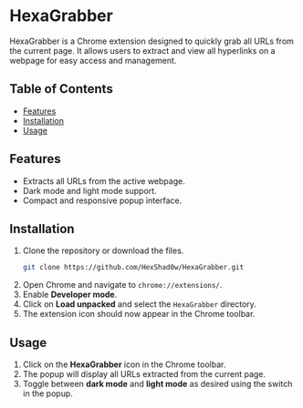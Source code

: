 # HexaGrabber

HexaGrabber is a Chrome extension designed to quickly grab all URLs from the current page. It allows users to extract and view all hyperlinks on a webpage for easy access and management.

## Table of Contents
- [Features](#features)
- [Installation](#installation)
- [Usage](#usage)

## Features
- Extracts all URLs from the active webpage.
- Dark mode and light mode support.
- Compact and responsive popup interface.

## Installation

1. Clone the repository or download the files.
    ```bash
    git clone https://github.com/HexShad0w/HexaGrabber.git
    ```
2. Open Chrome and navigate to `chrome://extensions/`.
3. Enable **Developer mode**.
4. Click on **Load unpacked** and select the `HexaGrabber` directory.
5. The extension icon should now appear in the Chrome toolbar.

## Usage

1. Click on the **HexaGrabber** icon in the Chrome toolbar.
2. The popup will display all URLs extracted from the current page.
3. Toggle between **dark mode** and **light mode** as desired using the switch in the popup.


